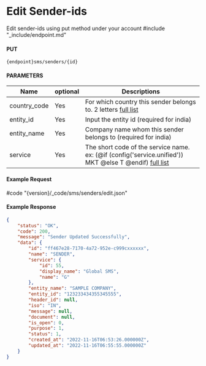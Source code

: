 # Edit Sender-ids

Edit sender-ids using put method under your account
#include "_include/endpoint.md"

#### PUT

```
{endpoint}sms/senders/{id}
```

#### PARAMETERS

| Name         | optional | Descriptions                                                                                 |
| ------------ | -------- | -------------------------------------------------------------------------------------------- |
| country_code | Yes       | For which country this sender belongs to. 2 letters [full list](https://www.iban.com/country-codes)                                          |
| entity_id    | Yes       | Input the entity id (required for india)                                                     |
| entity_name  | Yes       | Company name whom this sender belongs to (required for india)                                |
| service      | Yes       | The short code of the service name. ex: (@if (config('service.unified')) MKT @else T @endif) [full list](/docs/{version}/#content-products) |

#### Example Request

#code "{version}/_code/sms/senders/edit.json"

#### Example Response

```json
{
    "status": "OK",
    "code": 200,
    "message": "Sender Updated Successfully",
    "data": {
        "id": "ff467e28-7170-4a72-952e-c999cxxxxxx",
        "name": "SENDER",
        "service": {
            "id": 55,
            "display_name": "Global SMS",
            "name": "G"
        },
        "entity_name": "SAMPLE COMPANY",
        "entity_id": "123233434355345555",
        "header_id": null,
        "iso": "IN",
        "message": null,
        "document": null,
        "is_open": 0,
        "purpose": 1,
        "status": 1,
        "created_at": "2022-11-16T06:53:26.000000Z",
        "updated_at": "2022-11-16T06:55:55.000000Z"
    }
}
```
